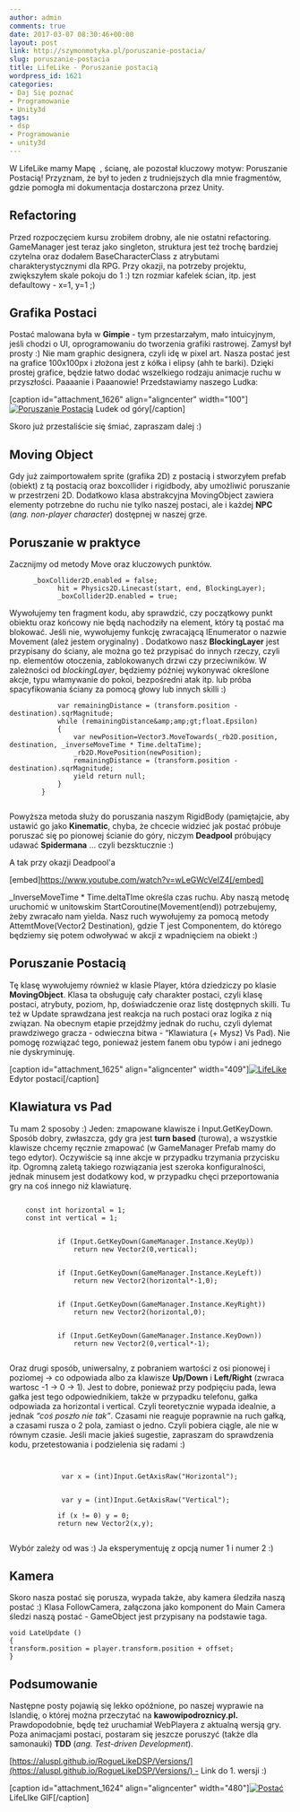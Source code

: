 ```yaml
---
author: admin
comments: true
date: 2017-03-07 08:30:46+00:00
layout: post
link: http://szymonmotyka.pl/poruszanie-postacia/
slug: poruszanie-postacia
title: LifeLike - Poruszanie postacią
wordpress_id: 1621
categories:
- Daj Się poznać
- Programowanie
- Unity3d
tags:
- dsp
- Programowanie
- unity3d
---
```


W LifeLike mamy Mapę  , ścianę, ale pozostał kluczowy motyw: Poruszanie Postacią! Przyznam, że był to jeden z trudniejszych dla mnie fragmentów, gdzie pomogła mi dokumentacja dostarczona przez Unity.
<!-- more -->


## Refactoring


Przed rozpoczęciem kursu zrobiłem drobny, ale nie ostatni refactoring. GameManager jest teraz jako singleton, struktura jest też trochę bardziej czytelna oraz dodałem BaseCharacterClass z atrybutami charakterystycznymi dla RPG.
Przy okazji, na potrzeby projektu, zwiększyłem skale pokoju do 1 :) tzn rozmiar kafelek ścian, itp. jest defaultowy - x=1, y=1 ;)


## Grafika Postaci


Postać malowana była w **Gimpie** - tym przestarzałym, mało intuicyjnym, jeśli chodzi o UI, oprogramowaniu do tworzenia grafiki rastrowej.
Zamysł był prosty :) Nie mam graphic designera, czyli idę w pixel art. Nasza postać jest na grafice 100x100px i złożona jest z kółka i elipsy (ahh te barki). Dzięki prostej grafice, będzie łatwo dodać wszelkiego rodzaju animacje ruchu w przyszłości.
Paaaanie i Paaanowie! Przedstawiamy naszego Ludka:

[caption id="attachment_1626" align="aligncenter" width="100"][![Poruszanie Postacią](http://szymonmotyka.pl/wp-content/uploads/2017/03/Character.png)](http://szymonmotyka.pl/wp-content/uploads/2017/03/Character.png) Ludek od góry[/caption]

Skoro już przestaliście się śmiać, zapraszam dalej :)


## Moving Object


Gdy już zaimportowałem sprite (grafika 2D) z postacią i stworzyłem prefab (obiekt) z tą postacią oraz boxcollider i rigidbody, aby umożliwić poruszanie w przestrzeni 2D. Dodatkowo klasa abstrakcyjna MovingObject zawiera elementy potrzebne do ruchu nie tylko naszej postaci, ale i każdej **NPC** (_ang. non-player character_) dostępnej w naszej grze.


## Poruszanie w praktyce


Zacznijmy od metody Move oraz kluczowych punktów.

```
	  _boxCollider2D.enabled = false;
            hit = Physics2D.Linecast(start, end, BlockingLayer);
            _boxCollider2D.enabled = true;
```

Wywołujemy ten fragment kodu, aby sprawdzić, czy początkowy punkt obiektu oraz końcowy nie będą nachodziły na element, który tą postać ma blokować.
Jeśli nie, wywołujemy funkcję zwracającą IEnumerator o nazwie Movement (ależ jestem oryginalny) .
Dodatkowo nasz **BlockingLayer** jest przypisany do ściany, ale można go też przypisać do innych rzeczy, czyli np. elementów otoczenia, zablokowanych drzwi czy przeciwników. W zależności od *blockingLayer*, będziemy później wykonywać określone akcje, typu włamywanie do pokoi, bezpośredni atak itp. lub próba spacyfikowania ściany za pomocą głowy lub innych skilli :)

```
            var remainingDistance = (transform.position - destination).sqrMagnitude;
            while (remainingDistance&amp;amp;gt;float.Epsilon)
            {
                var newPosition=Vector3.MoveTowards(_rb2D.position, destination, _inverseMoveTime * Time.deltaTime);
                _rb2D.MovePosition(newPosition);
                remainingDistance = (transform.position - destination).sqrMagnitude;
                yield return null;
            }
        }


```

Powyższa metoda służy do poruszania naszym RigidBody (pamiętajcie, aby ustawić go jako **Kinematic**, chyba, że chcecie widzieć jak postać próbuje poruszać się po pionowej ścianie do góry, niczym **Deadpool** próbujący udawać **Spidermana** … czyli bezsktucznie :)

A tak przy okazji Deadpool'a

[embed]https://www.youtube.com/watch?v=wLeGWcVeIZ4[/embed]

_InverseMoveTime * Time.deltaTIme określa czas ruchu. Aby naszą metodę uruchomić w unitowskim StartCoroutine(Movement(end)) potrzebujemy, żeby zwracało nam yielda. Nasz ruch wywołujemy za pomocą metody AttemtMove<T>(Vector2 Destination), gdzie T jest Componentem, do którego będziemy się potem odwoływać w akcji z wpadnięciem na obiekt :)


## Poruszanie Postacią


Tę klasę wywołujemy również w klasie Player, która dziedziczy po klasie **MovingObject**. Klasa ta obsługuję cały charakter postaci, czyli klasę postaci, atrybuty, poziom, hp, doświadczenie oraz listę dostępnych skilli. Tu też w Update sprawdzana jest reakcja na ruch postaci oraz logika z nią związan. Na obecnym etapie przejdźmy jednak do ruchu, czyli dylemat prawdziwego gracza - odwieczna bitwa - “Klawiatura (+ Mysz) Vs Pad). Nie pomogę rozwiązać tego, ponieważ jestem fanem obu typów i ani jednego nie dyskryminuję.

[caption id="attachment_1625" align="aligncenter" width="409"][![LifeLike](http://szymonmotyka.pl/wp-content/uploads/2017/03/Screen-Shot-2017-03-05-at-16.24.46-409x1024.png)](http://szymonmotyka.pl/wp-content/uploads/2017/03/Screen-Shot-2017-03-05-at-16.24.46.png) Edytor postaci[/caption]


## Klawiatura vs Pad


Tu mam 2 sposoby :) Jeden: zmapowane klawisze i Input.GetKeyDown. Sposób dobry, zwłaszcza, gdy gra jest **turn based** (turowa), a wszystkie klawisze chcemy ręcznie zmapować (w GameManager Prefab mamy do tego edytor). Oczywiście są inne akcje w przypadku trzymania przycisku itp. Ogromną zaletą takiego rozwiązania jest szeroka konfiguralności, jednak minusem jest dodatkowy kod, w przypadku chęci przeportowania gry na coś innego niż klawiaturę.

```

	const int horizontal = 1;
	const int vertical = 1;


            if (Input.GetKeyDown(GameManager.Instance.KeyUp))
                return new Vector2(0,vertical);


            if (Input.GetKeyDown(GameManager.Instance.KeyLeft))
                return new Vector2(horizontal*-1,0);


            if (Input.GetKeyDown(GameManager.Instance.KeyRight))
                return new Vector2(horizontal,0);


            if (Input.GetKeyDown(GameManager.Instance.KeyDown))
                return new Vector2(0,vertical*-1);


```

Oraz drugi sposób, uniwersalny, z pobraniem wartości z osi pionowej i poziomej -> co odpowiada albo za klawisze **Up/Down** i **Left/Right** (zwraca wartosc -1 -> 0 -> 1). Jest to dobre, ponieważ przy podpięciu pada, lewa gałka jest tego odpowiednikiem, także w przypadku telefonu, gałka odpowiada za horizontal i vertical. Czyli teoretycznie wypada idealnie, a jednak _“coś poszło nie tak”_. Czasami nie reaguje poprawnie na ruch gałką, a czasami rusza o 2 pola, zamiast o jedno. Czyli pobiera ciągle, ale nie w równym czasie. Jeśli macie jakieś sugestie, zapraszam do sprawdzenia kodu, przetestowania i podzielenia się radami :)

```


             var x = (int)Input.GetAxisRaw("Horizontal");


             var y = (int)Input.GetAxisRaw("Vertical");

            if (x != 0) y = 0;
            return new Vector2(x,y);


```

Wybór zależy od was :) Ja eksperymentuję z opcją numer 1 i numer 2 :)


## Kamera


Skoro nasza postać się porusza, wypada także, aby kamera śledziła naszą postać :)
Klasa FollowCamera, załączona jako komponent do Main Camera śledzi naszą postać - GameObject jest przypisany na podstawie taga.

```
void LateUpdate ()
{
transform.position = player.transform.position + offset;
}
```



## Podsumowanie


Następne posty pojawią się lekko opóźnione, po naszej wyprawie na Islandię, o której można przeczytać na **kawowipodroznicy.pl.** Prawdopodobnie, będę też uruchamiał WebPlayera z aktualną wersją gry. Poza animacjami postaci, postaram się jeszcze poruszyć (także dla samonauki) **TDD** (_ang. Test-driven Development_).

[https://aluspl.github.io/RogueLikeDSP/Versions/](https://aluspl.github.io/RogueLikeDSP/Versions/) - Link do 1. wersji :)

[caption id="attachment_1624" align="aligncenter" width="480"][![Postać](http://szymonmotyka.pl/wp-content/uploads/2017/03/LifeLike01-1.gif)](http://szymonmotyka.pl/wp-content/uploads/2017/03/LifeLike01-1.gif) LifeLIke GIF[/caption]
